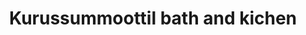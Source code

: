 ---
title: "Kurussummoottil bath and kichen"
url: /thiruvalla/kurussummoottil-bath-and-kichen/
shop: bathroom
---